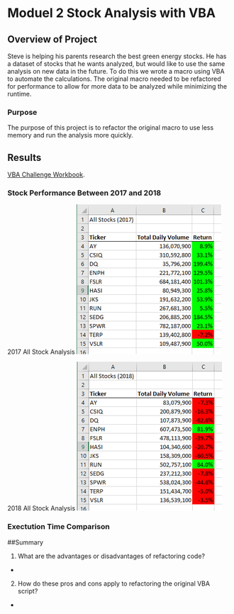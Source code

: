 # Moduel 2 Stock Analysis with VBA

## Overview of Project

Steve is helping his parents research the best green energy stocks. He has a dataset of stocks that he wants analyzed, but would like to use the same analysis on new data in the future.  To do this we wrote a macro using VBA to automate the calculations. The original macro needed to be refactored for performance to allow for more data to be analyzed while minimizing the runtime.

### Purpose
The purpose of this project is to refactor the original macro to use less memory and run the analysis more quickly.

## Results
[VBA Challenge Workbook](./VBA_Challenge.xlsm).  

### Stock Performance Between 2017 and 2018
2017 All Stock Analysis
![2017StockAnalysis](./Resources/2017StockAnalysis.PNG)
  
2018 All Stock Analysis
![2018StockAnalysis](./Resources/2018StockAnalysis.PNG)

### Exectution Time Comparison

##Summary

1. What are the advantages or disadvantages of refactoring code?
  *
  
2. How do these pros and cons apply to refactoring the original VBA script?
  *
  